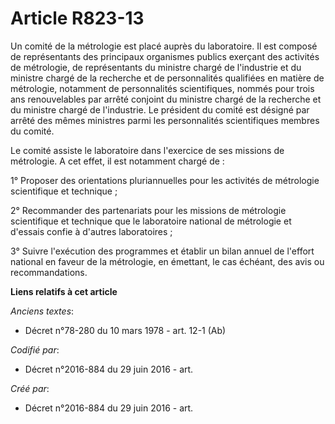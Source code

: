 # Article R823-13

Un comité de la métrologie est placé auprès du laboratoire. Il est composé de représentants des principaux organismes publics
exerçant des activités de métrologie, de représentants du ministre chargé de l'industrie et du ministre chargé de la
recherche et de personnalités qualifiées en matière de métrologie, notamment de personnalités scientifiques, nommés pour
trois ans renouvelables par arrêté conjoint du ministre chargé de la recherche et du ministre chargé de l'industrie. Le
président du comité est désigné par arrêté des mêmes ministres parmi les personnalités scientifiques membres du comité.

Le comité assiste le laboratoire dans l'exercice de ses missions de métrologie. A cet effet, il est notamment chargé de :

1° Proposer des orientations pluriannuelles pour les activités de métrologie scientifique et technique ;

2° Recommander des partenariats pour les missions de métrologie scientifique et technique que le laboratoire national de
métrologie et d'essais confie à d'autres laboratoires ;

3° Suivre l'exécution des programmes et établir un bilan annuel de l'effort national en faveur de la métrologie, en émettant,
le cas échéant, des avis ou recommandations.

**Liens relatifs à cet article**

_Anciens textes_:

  - Décret n°78-280 du 10 mars 1978 - art. 12-1 (Ab)

_Codifié par_:

  - Décret n°2016-884 du 29 juin 2016 - art.

_Créé par_:

  - Décret n°2016-884 du 29 juin 2016 - art.
